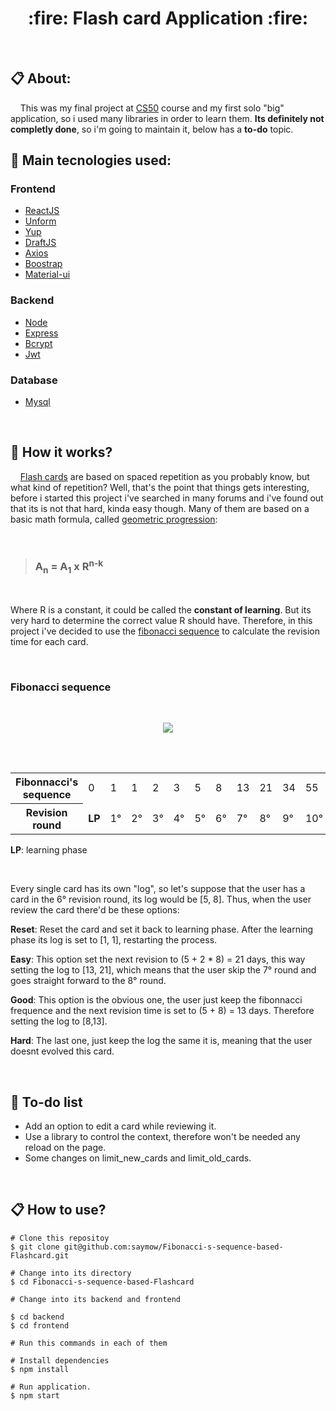 <h1 align="center">:fire: Flash card Application :fire:</h1>

<br>

## 📋  About:

<p>&nbsp;&nbsp;&nbsp;&nbsp;This was my final project at <a href="https://cs50.harvard.edu/x/2020/">CS50</a> course and my first solo "big" application, so i used many libraries in order to learn them. <strong>Its definitely not completly done</strong>, so i'm going to maintain it, below has a <strong>to-do</strong> topic.</p>

## :rocket: Main tecnologies used:

### Frontend

- [ReactJS](https://reactjs.org/)
- [Unform](https://github.com/Rocketseat/unform)
- [Yup](https://github.com/jquense/yup)
- [DraftJS](https://draftjs.org/)
- [Axios](https://github.com/axios/axios)
- [Boostrap](https://react-bootstrap.github.io/)
- [Material-ui](https://material-ui.com/)

### Backend

- [Node](https://nodejs.org/en/)
- [Express](https://expressjs.com/)
- [Bcrypt](https://www.npmjs.com/package/bcrypt)
- [Jwt](https://jwt.io/)

### Database

- [Mysql](https://www.mysql.com/)

<br>

## :triangular_ruler:	How it works?

<p>&nbsp;&nbsp;&nbsp;&nbsp;<a href="https://en.wikipedia.org/wiki/Flashcard">Flash cards</a> are based on spaced repetition as you probably know, but what kind of repetition? Well, that's the point that things gets interesting, before i started this project i've searched in many forums and i've found out that its is not that hard, kinda easy though. Many of them are based on a basic math formula, called <a href=""https://en.wikipedia.org/wiki/Geometric_progression#:~:text=In%20mathematics%2C%20a%20geometric%20progression,progression%20with%20common%20ratio%203.>geometric progression</a>:</p>

<br>

> ### A<sub>n</sub> = A<sub>1</sub> x R<sup>n-k</sub>

<br>

<p>Where R is a constant, it could be called the <strong>constant of learning</strong>. But its very hard to determine the correct value R should have. Therefore, in this project i've decided to use the <a href="https://www.mathsisfun.com/numbers/fibonacci-sequence.html">fibonacci sequence</a> to calculate the revision time for each card.</p>

<br>

### Fibonacci sequence

<br>

<p align="center">
  <img align="center" src="https://i.imgur.com/8SV3G1u.gif">
</p>

<br>
<br>


<table >
  <tr>
    <th>
      Fibonnacci's sequence
    </th>
    <td>0</td>
    <td>1</td>
    <td>1</td>
    <td>2</td>
    <td>3</td>
    <td>5</td>
    <td>8</td>
    <td>13</td>
    <td>21</td>
    <td>34</td>
    <td>55</td>
  </tr>
  <tr>
    <th>
     Revision round
    </th>
    <td><strong>LP</strong></td>
    <td>1°</td>
    <td>2°</td>
    <td>3°</td>
    <td>4°</td>
    <td>5°</td>
    <td>6°</td>
    <td>7°</td>
    <td>8°</td>
    <td>9°</td>
    <td>10°</td>
  </tr>
<table>

<p><strong>LP</strong>: learning phase</p>

<br>

<p>Every single card has its own "log", so let's suppose that the user has a card in the 6° revision round, its log would be [5, 8]. Thus, when the user review the card there'd be these options:<p>

<p><strong>Reset</strong>: Reset the card and set it back to learning phase. After the learning phase its log is set to [1, 1], restarting the process.</p>

<p><strong>Easy</strong>: This option set the next revision to (5 + 2 * 8) = 21 days, this way setting the log to [13, 21], which means that the user skip the 7° round and goes straight forward to the 8° round.</p>

<p><strong>Good</strong>: This option is the obvious one, the user just keep the fibonnacci frequence and the next revision time is set to (5 + 8) = 13 days. Therefore setting the log to [8,13].</p>

<p><strong>Hard</strong>: The last one, just keep the log the same it is, meaning that the user doesnt evolved this card.</p>

<br>

## :pencil:	To-do list

<ul>
  <li>
  Add an option to edit a card while reviewing it.
  </li>
  <li>
  Use a library to control the context, therefore won't be needed any reload on the page.
  </li>
  <li>
  Some changes on limit_new_cards and limit_old_cards.
  </li>
</ul>

<br>

## :clipboard: How to use?

```
# Clone this repositoy
$ git clone git@github.com:saymow/Fibonacci-s-sequence-based-Flashcard.git

# Change into its directory
$ cd Fibonacci-s-sequence-based-Flashcard

# Change into its backend and frontend 

$ cd backend
$ cd frontend

# Run this commands in each of them

# Install dependencies
$ npm install

# Run application.
$ npm start
```
